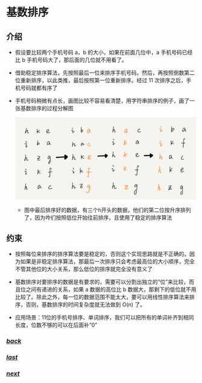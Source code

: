 # 基数排序

## 介绍

- 假设要比较两个手机号码 a，b 的大小，如果在前面几位中，a 手机号码已经比 b 手机号码大了，那后面的几位就不用看了。

- 借助稳定排序算法，先按照最后一位来排序手机号码，然后，再按照倒数第二位重新排序，以此类推，最后按照第一位重新排序。经过 11 次排序之后，手机号码就都有序了

- 手机号码稍微有点长，画图比较不容易看清楚，用字符串排序的例子，画了一张基数排序的过程分解图

	![](./picture/基数排序.jpg)

	- 图中最后排序好的数据，有三个h开头的数据，他们的第二位按升序排列了，因为咋们按照低位开始往前排序，且使用了稳定的排序算法

## 约束

- 按照每位来排序的排序算法要是稳定的，否则这个实现思路就是不正确的。因为如果是非稳定排序算法，那最后一次排序只会考虑最高位的大小顺序，完全不管其他位的大小关系，那么低位的排序就完全没有意义了

- 基数排序对要排序的数据是有要求的，需要可以分割出独立的“位”来比较，而且位之间有递进的关系，如果 a 数据的高位比 b 数据大，那剩下的低位就不用比较了。除此之外，每一位的数据范围不能太大，要可以用线性排序算法来排序，否则，基数排序的时间复杂度就无法做到 O(n) 了。

- 应用场景：11位的手机号排序、单词排序，我们可以把所有的单词补齐到相同长度，位数不够的可以在后面补“0”


### [*back*](../)

### [*last*](../8.计数排序)

### [*next*](../10.各排序性能对比)
